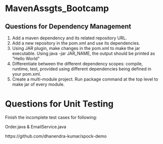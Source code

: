 # MavenAssgts_Bootcamp
## Questions for Dependency Management
<ol>
<li>Add a maven dependency and its related repository URL.</li>
<li>Add a new repository in the pom.xml and use its dependencies.</li>
<li>Using JAR plugin, make changes in the pom.xml to make the jar executable. Using java -jar JAR_NAME, the output should be printed as "Hello World"</li>
<li>Differentiate between the different dependency scopes: compile, runtime, test, provided using different dependencies being defined in your pom.xml.</li>
<li>Create a multi-module project. Run package command at the top level to make jar of every module.</li>
</ol>

# Questions for Unit Testing

<p>Finish the incomplete test cases for following:<p>

<p>Order.java & 
EmailService.java </p>

<p>https://github.com/dhanendra-kumar/spock-demo</p>
